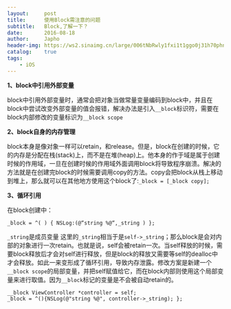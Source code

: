 ```yaml
---
layout:     post
title:      使用Block需注意的问题 
subtitle:   Block,了解一下？
date:       2016-08-18
author:     Japho
header-img: https://ws2.sinaimg.cn/large/006tNbRwly1fxi1t1ggo0j31h70phn0o.jpg
catalog:    true
tags:
    - iOS
---
```


**1、block中引用外部变量**

block中引用外部变量时，通常会把对象当做常量变量编码到block中，并且在block中尝试改变外部变量的值会报错，解决办法是引入`__block`标识符，需要在block内部修改的变量标识为`__block scope`

**2、block自身的内存管理**

block本身是像对象一样可以retain，和release。但是，block在创建的时候，它的内存是分配在栈(stack)上，而不是在堆(heap)上。他本身的作于域是属于创建时候的作用域，一旦在创建时候的作用域外面调用block将导致程序崩溃。解决的方法就是在创建完block的时候需要调用copy的方法。copy会把block从栈上移动到堆上，那么就可以在其他地方使用这个block了:`_block = [_block copy];`

**3、循环引用**

在block创建中：

```
_block = ^( ) { NSLog:(@“string %@“,_string ) }; 
```

`_string`是成员变量
这里的`_string`相当于是`self->_string`；那么block是会对内部的对象进行一次retain。也就是说，self会被retain一次。当self释放的时候，需要block释放后才会对self进行释放，但是block的释放又需要等self的dealloc中才会释放。如此一来变形成了循环引用，导致内存泄露。修改方案是新建一个`__block scope`的局部变量，并把self赋值给它，而在block内部则使用这个局部变量来进行取值。因为`__block`标记的变量是不会被自动retain的。

```
__block ViewController *controller = self;
_block = ^(){NSLog(@"string %@", controller->_string); };
```
